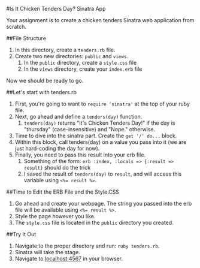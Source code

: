#Is It Chicken Tenders Day? Sinatra App

Your assignment is to create a chicken tenders Sinatra web application from scratch.

##File Structure

1. In this directory, create a `tenders.rb` file.
2. Create two new directories: `public` and `views`.
	1. In the `public` directory, create a `style.css` file
	2. In the `views` directory, create your `index.erb` file

Now we should be ready to go.

##Let's start with tenders.rb

1. First, you're going to want to `require 'sinatra'` at the top of your ruby file.
2. Next, go ahead and define a `tenders(day)` function.
	1. `tenders(day)` returns "It's Chicken Tenders Day!" if the day is "thursday" (case-insensitive) and "Nope." otherwise.
3. Time to dive into the sinatra part. Create the `get '/' do...` block.
4. Within this block, call tenders(day) on a value you pass into it (we are just hard-coding the day for now).
5. Finally, you need to pass this result into your erb file.
	1. Something of the form: `erb :index, :locals => {:result => result}` should do the trick
	2. I saved the result of `tenders(day)` to `result`, and will access this variable using `<%= result %>`.

##Time to Edit the ERB File and the Style.CSS

1. Go ahead and create your webpage. The string you passed into the erb file will be available using `<%= result %>`. 
2. Style the page however you like.
3. The `style.css` file is located in the `public` directory you created.

##Try It Out

1. Navigate to the proper directory and run: `ruby tenders.rb`.
2. Sinatra will take the stage.
3. Navigate to [localhost:4567](http://localhost:4567) in your browser.